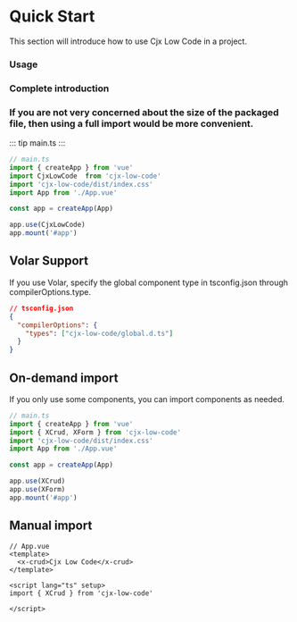 # Quick Start

This section will introduce how to use Cjx Low Code in a project.

### Usage

### Complete introduction

### If you are not very concerned about the size of the packaged file, then using a full import would be more convenient.

::: tip
  main.ts
:::

```ts
// main.ts
import { createApp } from 'vue'
import CjxLowCode  from 'cjx-low-code'
import 'cjx-low-code/dist/index.css'
import App from './App.vue'

const app = createApp(App)

app.use(CjxLowCode)
app.mount('#app')

```

## Volar Support

If you use Volar, specify the global component type in tsconfig.json through compilerOptions.type.

```json tsconfig.json
// tsconfig.json
{
  "compilerOptions": {
    "types": ["cjx-low-code/global.d.ts"]
  }
}
```

## On-demand import

If you only use some components, you can import components as needed.

```ts
// main.ts
import { createApp } from 'vue'
import { XCrud, XForm } from 'cjx-low-code'
import 'cjx-low-code/dist/index.css'
import App from './App.vue'

const app = createApp(App)

app.use(XCrud)
app.use(XForm)
app.mount('#app')
```

## Manual import

```vue
// App.vue
<template>
  <x-crud>Cjx Low Code</x-crud>
</template>

<script lang="ts" setup>
import { XCrud } from 'cjx-low-code'

</script>
```
